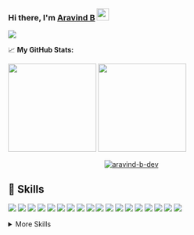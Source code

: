 ### Hi there, I'm <a href="https://github.com/aravind-b-dev" target="_blank">Aravind B</a> <img src="https://media.giphy.com/media/hvRJCLFzcasrR4ia7z/giphy.gif" width="25px">


![](https://komarev.com/ghpvc/?username=aravind-b-dev)  

📈 **My GitHub Stats:**

<p>
  <img height="180em" src="https://github-readme-stats.vercel.app/api?username=aravind-b-dev&show_icons=true&hide_border=true&&count_private=true&include_all_commits=true" />
  <img height="180em" src="https://github-readme-stats.vercel.app/api/top-langs/?username=aravind-b-dev&exclude_repo=KNN-Image-Classification&show_icons=true&hide_border=true&layout=compact&langs_count=8"/>
</p>



<p align="center" style="position:relative"> <a href="https://github.com/ryo-ma/github-profile-trophy"><img src="https://github-profile-trophy.vercel.app/?username=aravind-b-dev&theme=onedark&row=1" alt="aravind-b-dev" /></a> </p>


## 💼 Skills

![](https://img.shields.io/badge/Code-Flutter-informational?style=flat&logo=flutter&logoColor=white&color=4AB197)
![](https://img.shields.io/badge/Code-Dart-informational?style=flat&logo=dart&logoColor=white&color=4AB197)
![](https://img.shields.io/badge/Code-Wordpress-informational?style=flat&logo=wordpress&logoColor=white&color=4AB197)
![](https://img.shields.io/badge/Code-Laravel-informational?style=flat&logo=laravel&logoColor=white&color=4AB197)
![](https://img.shields.io/badge/Tool-Git-informational?style=flat&logo=git&logoColor=white&color=4AB197)
![](https://img.shields.io/badge/Tool-Postman-informational?style=flat&logo=postman&logoColor=white&color=4AB197)
![](https://img.shields.io/badge/Tool-Trello-informational?style=flat&logo=trello&logoColor=white&color=4AB197)
![](https://img.shields.io/badge/Tool-AdbobeXd-informational?style=flat&logo=adobexd&logoColor=white&color=4AB197)
![](https://img.shields.io/badge/Code-Python-informational?style=flat&logo=python&logoColor=white&color=4AB197)
![](https://img.shields.io/badge/Code-Django-informational?style=flat&logo=django&logoColor=white&color=4AB197)
![](https://img.shields.io/badge/Tool-AndroidStudio-informational?style=flat&logo=androidstudio&logoColor=white&color=4AB197)
![](https://img.shields.io/badge/Tool-XCode-informational?style=flat&logo=xcode&logoColor=white&color=4AB197)
![](https://img.shields.io/badge/Code-Android-informational?style=flat&logo=android&logoColor=white&color=4AB197)
![](https://img.shields.io/badge/Code-iOS-informational?style=flat&logo=ios&logoColor=white&color=4AB197)
![](https://img.shields.io/badge/Code-MySQL-informational?style=flat&logo=MySQL&logoColor=white&color=4AB197)
![](https://img.shields.io/badge/Tool-GitHub-informational?style=flat&logo=GitHub&logoColor=white&color=4AB197)
![](https://img.shields.io/badge/Tool-GitLab-informational?style=flat&logo=GitLab&logoColor=white&color=4AB197)
![](https://img.shields.io/badge/Tool-Bitbucket-informational?style=flat&logo=Bitbucket&logoColor=white&color=4AB197)

<details>
<summary>More Skills</summary>
<br>

![](https://img.shields.io/badge/Code-HTML-informational?style=flat&logo=html-CSS&logoColor=white&color=7a57d1)
![](https://img.shields.io/badge/Style-CSS-informational?style=flat&logo=css3&logoColor=white&color=7a57d1)
![](https://img.shields.io/badge/Style-JavaScript-informational?style=flat&logo=javascript&logoColor=white&color=7a57d1)
![](https://img.shields.io/badge/Style-BootStrap-informational?style=flat&logo=bootstrap&logoColor=white&color=7a57d1)

<br>

![](https://img.shields.io/badge/IDE-VisualStudio-informational?style=flat&logo=visualstudio&logoColor=white&color=fd0054)
![](https://img.shields.io/badge/IDE-AndroidStudio-informational?style=flat&logo=AndroidStudio&logoColor=white&color=fd0054)
![](https://img.shields.io/badge/IDE-XCode-informational?style=flat&logo=XCode&logoColor=white&color=fd0054)
![](https://img.shields.io/badge/IDE-Sublime-informational?style=flat&logo=sublime-text&logoColor=white&color=fd0054)
![](https://img.shields.io/badge/IDE-PyCharm-informational?style=flat&logo=PyCharm&logoColor=white&color=fd0054)
![](https://img.shields.io/badge/IDE-PhpStorm-informational?style=flat&logo=PhpStorm&logoColor=white&color=fd0054)

<br>

![](https://img.shields.io/badge/Tool-XAMPP-informational?style=flat&logo=XAMPP&logoColor=white&color=a56cc1)
![](https://img.shields.io/badge/Tool-WampServer-informational?style=flat&logo=WampServer&logoColor=white&color=a56cc1)
![](https://img.shields.io/badge/Tool-phpMyAdmin-informational?style=flat&logo=phpMyAdmin&logoColor=white&color=a56cc1)
  
</details>

<br>


<!--
**aravind-b-dev/aravind-b-dev** is a ✨ _special_ ✨ repository because its `README.md` (this file) appears on your GitHub profile.

Here are some ideas to get you started:

- 🔭 I’m currently working on ...
- 🌱 I’m currently learning ...
- 👯 I’m looking to collaborate on ...
- 🤔 I’m looking for help with ...
- 💬 Ask me about ...
- 📫 How to reach me: ...
- 😄 Pronouns: ...
- ⚡ Fun fact: ...
-->
